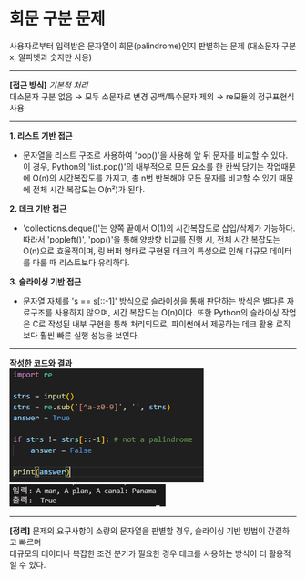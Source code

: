# 회문 구분 문제
사용자로부터 입력받은 문자열이 회문(palindrome)인지 판별하는 문제
(대소문자 구분 x, 알파벳과 숫자만 사용)

---

**[접근 방식]**
_*기본적 처리*_<br>
대소문자 구분 없음 → 모두 소문자로 변경
공백/특수문자 제외 → re모듈의 정규표현식 사용

---

**1. 리스트 기반 접근**
- 문자열을 리스트 구조로 사용하여 'pop()'을 사용해 앞 뒤 문자를 비교할 수 있다. 이 경우, Python의 'list.pop()'의 내부적으로 모든 요소를 한 칸씩 당기는 작업때문에 O(n)의 시간복잡도를 가지고, 총 n번 반복해야 모든 문자를 비교할 수 있기 때문에 전체 시간 복잡도는 O(n²)가 된다. 

**2. 데크 기반 접근**
- 'collections.deque()'는 양쪽 끝에서 O(1)의 시간복잡도로 삽입/삭제가 가능하다. 따라서 'popleft()', 'pop()'을 통해 양방향 비교를 진행 시, 전체 시간 복잡도는 O(n)으로 효율적이며, 링 버퍼 형태로 구현된 데크의 특성으로 인해 대규모 데이터를 다룰 때 리스트보다 유리하다.

**3. 슬라이싱 기반 접근**
- 문자열 자체를 's == s[::-1]' 방식으로 슬라이싱을 통해 판단하는 방식은 별다른 자료구조를 사용하지 않으며, 시간 복잡도는 O(n)이다. 또한 Python의 슬라이싱 작업은 C로 작성된 내부 구현을 통해 처리되므로, 파이썬에서 제공하는 데크 활용 로직보다 훨씬 빠른 실행 성능을 보인다.

---

**작성한 코드와 결과**<br>
<img src="./images/code.png"/><br>
<img src="./images/result.png"/>

---

**[정리]**
문제의 요구사항이 소량의 문자열을 판별할 경우, 슬라이싱 기반 방법이 간결하고 빠르며  
대규모의 데이터나 복잡한 조건 분기가 필요한 경우 데크를 사용하는 방식이 더 활용적일 수 있다.
